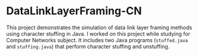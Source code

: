 # DataLinkLayerFraming-CN
This project demonstrates the simulation of data link layer framing methods using character stuffing in Java. I worked on this project while studying for Computer Networks subject. It includes two Java programs (`stuffed.java` and `stuffing.java`) that perform character stuffing and unstuffing.
